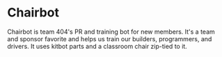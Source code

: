 # Chairbot

Chairbot is team 404's PR and training bot for new members.
It's a team and sponsor favorite and helps us train our builders, programmers, and drivers.
It uses kitbot parts and a classroom chair zip-tied to it.
